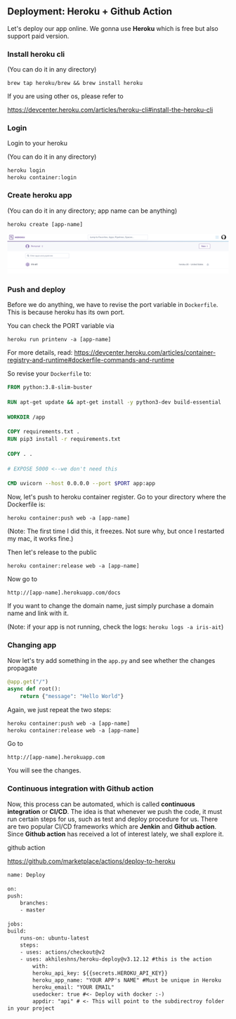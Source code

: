 ## Deployment: Heroku + Github Action

Let's deploy our app online.  We gonna use **Heroku** which is free but also support paid version.

### Install heroku cli 
(You can do it in any directory)

    brew tap heroku/brew && brew install heroku

If you are using other os, please refer to 

https://devcenter.heroku.com/articles/heroku-cli#install-the-heroku-cli

### Login 

Login to your heroku

(You can do it in any directory)

    heroku login
    heroku container:login

### Create heroku app

(You can do it in any directory; app name can be anything)

    heroku create [app-name]

![app](app.png)

### Push and deploy

Before we do anything, we have to revise the port variable in `Dockerfile`.  This is because heroku has its own port.

You can check the PORT variable via

    heroku run printenv -a [app-name]

For more details, read:  https://devcenter.heroku.com/articles/container-registry-and-runtime#dockerfile-commands-and-runtime

So revise your `Dockerfile` to:

```dockerfile
FROM python:3.8-slim-buster

RUN apt-get update && apt-get install -y python3-dev build-essential

WORKDIR /app

COPY requirements.txt .
RUN pip3 install -r requirements.txt

COPY . .

# EXPOSE 5000 <--we don't need this

CMD uvicorn --host 0.0.0.0 --port $PORT app:app
```

Now, let's push to heroku container register.  Go to your directory where the Dockerfile is:

    heroku container:push web -a [app-name]

(Note:  The first time I did this, it freezes.  Not sure why, but once I restarted my mac, it works fine.)

Then let's release to the public

    heroku container:release web -a [app-name]    

Now go to 

    http://[app-name].herokuapp.com/docs

If you want to change the domain name, just simply purchase a domain name and link with it.

(Note: if your app is not running, check the logs:  `heroku logs -a iris-ait`)

### Changing app

Now let's try add something in the `app.py` and see whether the changes propagate

```python
@app.get("/")
async def root():
    return {"message": "Hello World"}
```

Again, we just repeat the two steps:

    heroku container:push web -a [app-name]
    heroku container:release web -a [app-name]    

Go to 

    http://[app-name].herokuapp.com   

You will see the changes.

### Continuous integration with Github action

Now, this process can be automated, which is called **continuous integration** or **CI/CD**.  The idea is that whenever we push the code, it must run certain steps for us, such as test and deploy procedure for us.  There are two popular CI/CD frameworks which are **Jenkin** and **Github action**.  Since **Github action** has received a lot of interest lately, we shall explore it.


github action

https://github.com/marketplace/actions/deploy-to-heroku


    name: Deploy

    on:
    push:
        branches:
        - master

    jobs:
    build:
        runs-on: ubuntu-latest
        steps:
        - uses: actions/checkout@v2
        - uses: akhileshns/heroku-deploy@v3.12.12 #this is the action
            with:
            heroku_api_key: ${{secrets.HEROKU_API_KEY}}
            heroku_app_name: "YOUR APP's NAME" #Must be unique in Heroku
            heroku_email: "YOUR EMAIL"
            usedocker: true #<- Deploy with docker :-)
            appdir: "api" # <- This will point to the subdirectroy folder in your project








